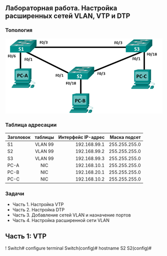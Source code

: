 ## Лабораторная работа. Настройка расширенных сетей VLAN, VTP и DTP
###	Топология
![](https://github.com/KapustaLuk/CISCO_CCNA/blob/master/Lab_2/Topol.png)
### 	Таблица адресации

|Заголовок |таблицы	|Интерфейс	IP-адрес|	Маска подсет|
|----------|:------:|------------------:|------------:|
|S1        |VLAN 99	|192.168.99.1	      |255.255.255.0|
|S2	       |VLAN 99	|192.168.99.2	      |255.255.255.0|
|S3	       |VLAN 99	|192.168.99.3	      |255.255.255.0|
|PC-A	     |NIC	    |192.168.10.1	      |255.255.255.0|
|PC-B	     |NIC	    |192.168.20.1	      |255.255.255.0|
|PC-C	     |NIC	    |192.168.10.2	      |255.255.255.0|

### Задачи
* Часть 1. Настройка VTP
* Часть 2. Настройка DTP
* Часть 3. Добавление сетей VLAN и назначение портов
* Часть 4. Настройка расширенной сети VLAN

## Часть 1: VTP
!
Switch# configure terminal
Switch(config)# hostname S2
S2(config)#
